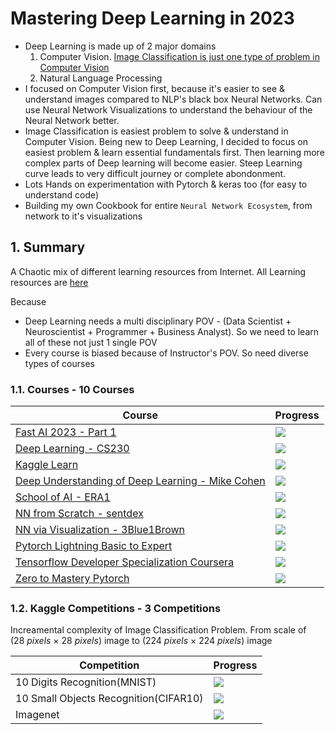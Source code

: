 # Mastering Deep Learning in 2023
- Deep Learning is made up of 2 major domains
  1. Computer Vision. [Image Classification is just one type of problem in Computer Vision](https://assets-global.website-files.com/5d7b77b063a9066d83e1209c/6124a3554942a64e5edd7f20_Classification%20Detection.png)
  2. Natural Language Processing
- I focused on Computer Vision first, because it's easier to see & understand images compared to NLP's black box Neural Networks. Can use Neural Network Visualizations to understand the behaviour of the Neural Network better.
- Image Classification is easiest problem to solve & understand in Computer Vision. Being new to Deep Learning, I decided to focus on easiest problem & learn essential fundamentals first. Then learning more complex parts of Deep learning will become easier. Steep Learning curve leads to very difficult journey or complete abondonment.
- Lots Hands on experimentation with Pytorch & keras too (for easy to understand code)
- Building my own Cookbook for entire `Neural Network Ecosystem`, from network to it's visualizations

## 1. Summary
A Chaotic mix of different learning resources from Internet.
All Learning resources are [here](https://learn-ai-with-ajinkya.notion.site/learn-ai-with-ajinkya/Deep-Learning-Resources-Learning-Plan-Status-efc3c470f9ef495faf95dafd015ed810)

Because
- Deep Learning needs a multi disciplinary POV - (Data Scientist + Neuroscientist + Programmer + Business Analyst). So we need to learn all of these not just 1 single POV
- Every course is biased because of Instructor's POV. So need diverse types of courses

### 1.1. Courses - 10 Courses
|Course|Progress|
|------|--------|
[Fast AI 2023 - Part 1](./Courses/FastAI_Practical_Deep_Learning_Jeremy_Howard.md)                                |![](https://geps.dev/progress/01)   |
[Deep Learning - CS230](./Courses/CS230_Deep_Learning_Specialization_Andrew_Ng.md)                      |![](https://geps.dev/progress/45)  |
[Kaggle Learn](./Courses/Kaggle_Learn.md)                                                               |![](https://geps.dev/progress/100) |
[Deep Understanding of Deep Learning - Mike Cohen](./Courses/Deep_Understanding_of_Deep_Learning_Mike_Cohen.md)   |![](https://geps.dev/progress/30)  |
[School of AI - ERA1](./Courses/ERA1_School_Of_AI.md)                                                             |![](https://geps.dev/progress/40)  |
[NN from Scratch - sentdex](./Courses/Neural_Networks_from_Scratch_sentdex.md)                                    |![](https://geps.dev/progress/80)  |
[NN via Visualization - 3Blue1Brown](./Courses/Neural_Networks_via_Visualization_3Blue1Brown.md)                  |![](https://geps.dev/progress/80)  |
[Pytorch Lightning Basic to Expert](./Courses/Pytorch_Lightning_Level_Up_Basic_to_Expert.md)                      |![](https://geps.dev/progress/30)  |
[Tensorflow Developer Specialization Coursera](./Courses/Tensorflow_Developer_Certificate_Specialization.md)      |![](https://geps.dev/progress/30)  |
[Zero to Mastery Pytorch](./Courses/Zero_to_mastery_Tensorflow.md)                                      |![](https://geps.dev/progress/40)  |

### 1.2. Kaggle Competitions - 3 Competitions
Increamental complexity of Image Classification Problem. From scale of $(28\ pixels\ \times \ 28\ pixels)$  image to $(224\ pixels\ \times \ 224\ pixels)$ image

|Competition|Progress|
|-----------|--------|
10 Digits Recognition(MNIST)                                 |![](https://geps.dev/progress/100) |
10 Small Objects Recognition(CIFAR10)                        |![](https://geps.dev/progress/100) |
Imagenet                                                     |![](https://geps.dev/progress/40)  |